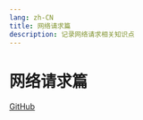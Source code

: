 ```yaml
---
lang: zh-CN
title: 网络请求篇
description: 记录网络请求相关知识点
---
```


# 网络请求篇

<!-- URL -->
[GitHub](https://github.com/CatNulls) 
